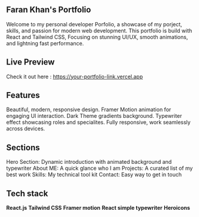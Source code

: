 ##  Faran Khan's Portfolio
Welcome to my personal developer Porfolio, a showcase of my porject, skills, and passion for modern web development.
This portfolio is build with React and Tailwind CSS, Focusing on stunning UI/UX, smooth animations, and lightning fast performance.

##  Live Preview
Check it out here : https://your-portfolio-link.vercel.app

## Features 
Beautiful, modern, responsive design.
Framer Motion animation for engaging UI interaction.
Dark Theme gradients background.
Typewriter effect showcasing roles and specialites.
Fully responsive, work seamlessly across devices.

##  Sections
Hero Section: Dynamic introduction with animated background and typewriter
About ME: A quick glance who I am
Projects: A curated list of my best work
Skills: My technical tool kit
Contact: Easy way to get in touch

## Tech stack
**React.js**
**Tailwind CSS**
**Framer motion**
**React simple typewriter**
**Heroicons**


